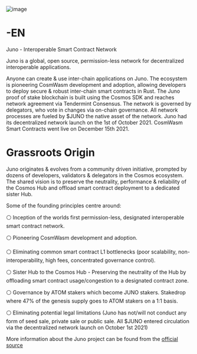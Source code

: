 ![image](https://github.com/user-attachments/assets/fdb10bc6-6250-4f05-a0b2-2eb2654e4ca2)

# -EN

Juno - Interoperable Smart Contract Network

Juno is a global, open source, permission-less network for decentralized interoperable applications.

Anyone can create & use inter-chain applications on Juno. The ecosystem is pioneering CosmWasm development and adoption, allowing developers to deploy secure & robust inter-chain smart contracts in Rust. The Juno proof of stake blockchain is built using the Cosmos SDK and reaches network agreement via Tendermint Consensus. The network is governed by delegators, who vote in changes via on-chain governance. All network processes are fueled by $JUNO the native asset of the network. Juno had its decentralized network launch on the 1st of October 2021. CosmWasm Smart Contracts went live on December 15th 2021.

# Grassroots Origin
Juno originates & evolves from a community driven initiative, prompted by dozens of developers, validators & delegators in the Cosmos ecosystem. The shared vision is to preserve the neutrality, performance & reliability of the Cosmos Hub and offload smart contract deployment to a dedicated sister Hub.

Some of the founding principles centre around:

⚪️ Inception of the worlds first permission-less, designated interoperable smart contract network.

⚪️ Pioneering CosmWasm development and adoption.

⚪️ Eliminating common smart contract L1 bottlenecks (poor scalability, non-interoperability, high fees, concentrated governance control).

⚪️ Sister Hub to the Cosmos Hub - Preserving the neutrality of the Hub by offloading smart contract usage/congestion to a designated contract zone.

⚪️ Governance by ATOM stakers which become JUNO stakers. Stakedrop where 47% of the genesis supply goes to ATOM stakers on a 1:1 basis.

⚪️ Eliminating potential legal limitations (Juno has not/will not conduct any form of seed sale, private sale or public sale. All $JUNO entered circulation via the decentralized network launch on October 1st 2021)

More information about the Juno project can be found from the [official source](https://docs.junonetwork.io/)
